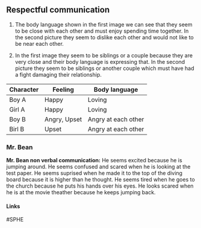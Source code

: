 ## Respectful communication

1. The body language shown in the first image we can see that they seem to be close with each other and must enjoy spending time together. In the second picture they seem to dislike each other and would not like to be near each other.

2. In the first image they seem to be siblings or a couple because they are very close and their body language is expressing that. In the second picture they seem to be siblings or another couple which must have had a fight damaging their relationship.

| Character | Feeling      | Body language       |
| --------- | ------------ | ------------------- |
| Boy A     | Happy        | Loving              |
| Girl A    | Happy        | Loving              |
| Boy B     | Angry, Upset | Angry at each other |
| Birl B    | Upset        | Angry at each other |

### Mr. Bean

**Mr. Bean non verbal communication:** He seems excited because he is jumping around. He seems confused and scared when he is looking at the test paper. He seems suprised when he made it to the top of the diving board because it is higher than he thought. He seems tired when he goes to the church because he puts his hands over his eyes. He looks scared when he is at the movie theather because he keeps jumping back.

#### Links
#SPHE 